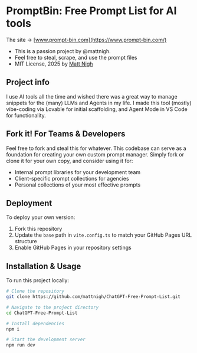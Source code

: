 # PromptBin: Free Prompt List for AI tools

The site -> [www.prompt-bin.com](https://www.prompt-bin.com/)

- This is a passion project by @mattnigh.
- Feel free to steal, scrape, and use the prompt files
- MIT License, 2025 by [Matt Nigh](https://www.mattnigh.net/)

## Project info

I use AI tools all the time and wished there was a great way to manage snippets for the (many) LLMs and Agents in my life. I made this tool (mostly) vibe-coding via Lovable for initial scaffolding, and Agent Mode in VS Code for functionality.

## Fork it! For Teams & Developers

Feel free to fork and steal this for whatever. This codebase can serve as a foundation for creating your own custom prompt manager. Simply fork or clone it for your own copy, and consider using it for:

- Internal prompt libraries for your development team
- Client-specific prompt collections for agencies
- Personal collections of your most effective prompts

## Deployment

To deploy your own version:

1. Fork this repository
2. Update the `base` path in `vite.config.ts` to match your GitHub Pages URL structure
3. Enable GitHub Pages in your repository settings

## Installation & Usage

To run this project locally:

```sh
# Clone the repository
git clone https://github.com/mattnigh/ChatGPT-Free-Prompt-List.git

# Navigate to the project directory
cd ChatGPT-Free-Prompt-List

# Install dependencies
npm i

# Start the development server
npm run dev
```
